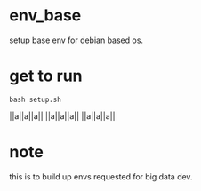 # env_base
setup base env for debian based os.

# get to run
```
bash setup.sh
```
||a||a||a||
||a||a||a||
||a||a||a||

# note
this is to build up envs requested for big data dev. 
